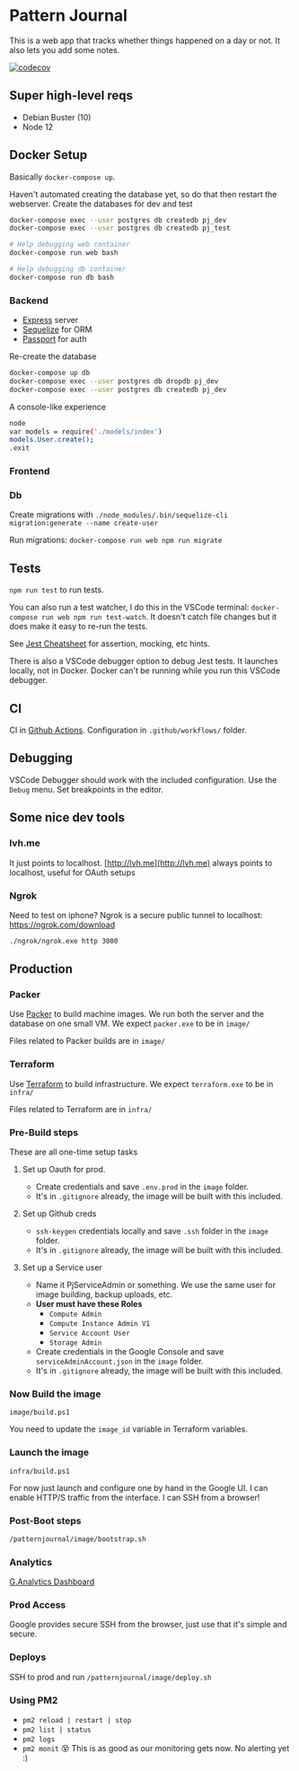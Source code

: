 # Pattern Journal

This is a web app that tracks whether things happened on a day or not.
It also lets you add some notes.

[![codecov](https://codecov.io/gh/ctro/patternjournal/branch/master/graph/badge.svg?token=7qIIszMqvI)](https://codecov.io/gh/ctro/patternjournal)

## Super high-level reqs

- Debian Buster (10)
- Node 12

## Docker Setup

Basically `docker-compose up`.

Haven't automated creating the database yet, so do that then restart the webserver.
Create the databases for dev and test

```bash
docker-compose exec --user postgres db createdb pj_dev
docker-compose exec --user postgres db createdb pj_test
```

```bash
# Help debugging web container
docker-compose run web bash

# Help debugging db container
docker-compose run db bash

```

### Backend

- [Express](https://expressjs.com/en/guide/routing.html) server
- [Sequelize](https://sequelize.org/master/manual/getting-started.html) for ORM
- [Passport](http://www.passportjs.org/packages/passport-google-oauth/) for auth

Re-create the database

```bash
docker-compose up db
docker-compose exec --user postgres db dropdb pj_dev
docker-compose exec --user postgres db createdb pj_dev
```

A console-like experience

```bash
node
var models = require('./models/index')
models.User.create();
.exit
```

### Frontend

### Db

Create migrations with `./node_modules/.bin/sequelize-cli migration:generate --name create-user`

Run migrations: `docker-compose run web npm run migrate`

## Tests

`npm run test` to run tests.

You can also run a test watcher, I do this in the VSCode terminal: `docker-compose run web npm run test-watch`. It doesn't catch file changes but it does make it easy to re-run the tests.

See [Jest Cheatsheet](https://devhints.io/jest) for assertion, mocking, etc hints.

There is also a VSCode debugger option to debug Jest tests. It launches locally, not in Docker. Docker can't be running while you run this VSCode debugger.

## CI

CI in [Github Actions](https://github.com/ctro/patternjournal/actions).
Configuration in `.github/workflows/` folder.

## Debugging

VSCode Debugger should work with the included configuration.
Use the `Debug` menu. Set breakpoints in the editor.

## Some nice dev tools

### lvh.me

It just points to localhost.
[http://lvh.me](http://lvh.me) always points to localhost, useful for OAuth setups

### Ngrok

Need to test on iphone?
Ngrok is a secure public tunnel to localhost: https://ngrok.com/download

```bash
./ngrok/ngrok.exe http 3000
```

## Production

### Packer

Use [Packer](https://packer.io) to build machine images.
We run both the server and the database on one small VM.
We expect `packer.exe` to be in `image/`

Files related to Packer builds are in `image/`

### Terraform

Use [Terraform](https://terraform.io) to build infrastructure.
We expect `terraform.exe` to be in `infra/`

Files related to Terraform are in `infra/`

### Pre-Build steps

These are all one-time setup tasks

1. Set up Oauth for prod.
    - Create credentials and save `.env.prod` in the `image` folder.
    - It's in `.gitignore` already, the image will be built with this included.

2. Set up Github creds
    - `ssh-keygen` credentials locally and save `.ssh` folder in the `image` folder.
    - It's in `.gitignore` already, the image will be built with this included.

3. Set up a Service user
    - Name it PjServiceAdmin or something. We use the same user for image building, backup uploads, etc.
    - **User must have these Roles**
        - `Compute Admin`
        - `Compute Instance Admin V1` 
        - `Service Account User`
        - `Storage Admin`
    - Create credentials in the Google Console and save `serviceAdminAccount.json` in the `image` folder.
    - It's in `.gitignore` already, the image will be built with this included.

### Now Build the image

`image/build.ps1`

You need to update the `image_id` variable in Terraform variables.

### Launch the image

`infra/build.ps1`

For now just launch and configure one by hand in the Google UI.
I can enable HTTP/S traffic from the interface. I can SSH from a browser!

### Post-Boot steps

```sh
/patternjournal/image/bootstrap.sh
```

### Analytics

[G.Analytics Dashboard](https://analytics.google.com/analytics/web/#/report-home/a149375566w211762316p203314667)

### Prod Access

Google provides secure SSH from the browser, just use that it's simple and secure.

### Deploys

SSH to prod and run `/patternjournal/image/deploy.sh`


### Using PM2

- `pm2 reload | restart | stop`
- `pm2 list | status`
- `pm2 logs`
- `pm2 monit` 😵 This is as good as our monitoring gets now. No alerting yet :)

